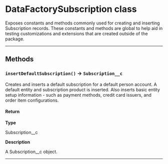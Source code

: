 # DataFactorySubscription class

Exposes constants and methods commonly used for creating and inserting Subscription records. These constants and methods are global to help aid in testing customizations and extensions that are created outside of the package.

---
## Methods
### `insertDefaultSubscription()` → `Subscription__c`

Creates and inserts a default subscription for a default person account. A default entity and subscription product is inserted. Also inserts basic entity setup information - such as payment methods, credit card issuers, and order item configurations.

#### Return

**Type**

Subscription__c

**Description**

A Subscription__c object.

---

